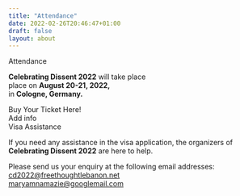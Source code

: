```yaml
---
title: "Attendance"
date: 2022-02-26T20:46:47+01:00
draft: false
layout: about
---
```


<div class="title">Attendance</div>

<div class="attendance-top ven-bg">
    <Ximg src="/CD2022_Apply_background.jpg" alt="Background for the last slide of the main page" title="Background Image" />
    <div class="text-container">
        <div class="body">
            <p>
                <strong>Celebrating Dissent 2022</strong> will take place<br />
                place on <strong>August 20-21, 2022,</strong> <br />
				in <strong>Cologne, Germany.</strong><br />
            </p>
        </div>
    </div>
</div>

<div class="main-column">
	<div class="buy-ticket bg-purple">
		<div class="title">Buy Your Ticket Here!</div>
		<div>Add info</div>
	</div>
	<div class="visa-assistance">
		<div class="title">Visa Assistance</div>
		<p>
		If you need any assistance in the visa application, the organizers of <strong>Celebrating Dissent 2022</strong> are here to help.
		</p>
		<p>
		Please send us your enquiry at the following email addresses:<br>
		<a class="barid" href="mailto:cd2022@freethoughtlebanon.net">cd2022@freethoughtlebanon.net</a><br>
		<a class="barid" href="mailto:maryamnamazie@googlemail.com">maryamnamazie@googlemail.com</a><br>
		</p>
	</div>
</div>